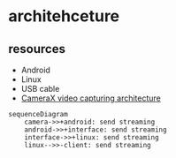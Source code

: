 # architehceture

## resources

* Android
* Linux
* USB cable
* [CameraX video capturing architecture](https://developer.android.com/training/camerax/video-capture)


```mermaid
sequenceDiagram
    camera->>+android: send streaming
    android->>+interface: send streaming
    interface->>+linux: send streaming
    linux-->>-client: send streaming
```